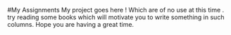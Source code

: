 #My Assignments
My project goes here !
Which are of no use at this time .
try reading some books which will motivate you to write something in such columns.
Hope you are having a great time.
